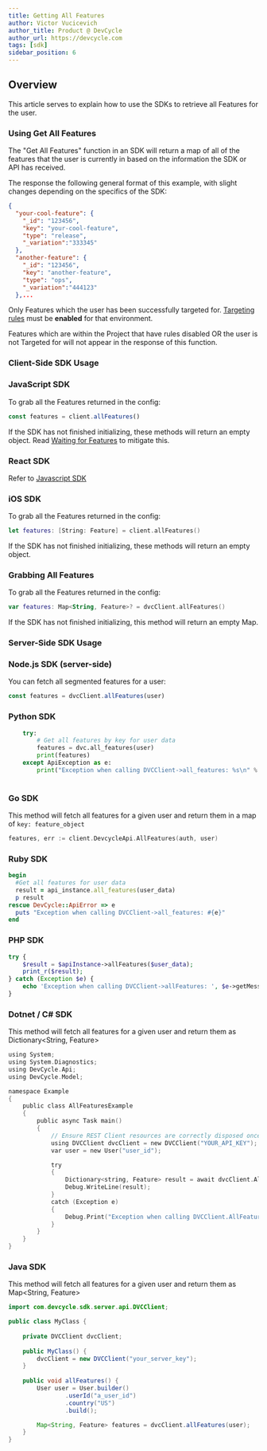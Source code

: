 ```yaml
---
title: Getting All Features
author: Victor Vucicevich
author_title: Product @ DevCycle
author_url: https://devcycle.com
tags: [sdk]
sidebar_position: 6
---
```


## Overview

This article serves to explain how to use the SDKs to retrieve all Features for the user. 

### Using Get All Features

The "Get All Features" function in an SDK will return a map of all of the features that the user is currently in based on the information the SDK or API has received. 

The response the following general format of this example, with slight changes depending on the specifics of the SDK:

```json
{
  "your-cool-feature": {
    "_id": "123456",
    "key": "your-cool-feature",
    "type": "release",
    "_variation":"333345"
  },
  "another-feature": {
    "_id": "123456",
    "key": "another-feature",
    "type": "ops",
    "_variation":"444123"
  },...
```

Only Features which the user has been successfully targeted for. [Targeting rules](/docs/home/feature-management/features-and-variables/targeting-users) must be **enabled** for that environment.  

Features which are within the Project that have rules disabled OR the user is not Targeted for will not appear in the response of this function. 

### Client-Side SDK Usage

### **JavaScript SDK**

To grab all the Features returned in the config:

```js
const features = client.allFeatures()
```

If the SDK has not finished initializing, these methods will return an empty object. Read [Waiting for Features](/docs/sdk/client-side-sdks/javascript#waiting-for-features) to mitigate this.

### **React SDK**

Refer to [Javascript SDK](#javascript-sdk)

### **iOS SDK**

To grab all the Features returned in the config:

```swift
let features: [String: Feature] = client.allFeatures()
```

If the SDK has not finished initializing, these methods will return an empty object.

### Grabbing All Features

To grab all the Features returned in the config:

```kotlin
var features: Map<String, Feature>? = dvcClient.allFeatures()
```

If the SDK has not finished initializing, this method will return an empty Map.

### Server-Side SDK Usage

### **Node.js SDK (server-side)**


You can fetch all segmented features for a user:

```javascript
const features = dvcClient.allFeatures(user)
```

### **Python SDK**

```python
    try:
        # Get all features by key for user data
        features = dvc.all_features(user)
        print(features)
    except ApiException as e:
        print("Exception when calling DVCClient->all_features: %s\n" % e)
    
```

### **Go SDK**

This method will fetch all features for a given user and return them in a map of `key: feature_object`

```go
features, err := client.DevcycleApi.AllFeatures(auth, user)
```

### **Ruby SDK**

```ruby
begin
  #Get all features for user data
  result = api_instance.all_features(user_data)
  p result
rescue DevCycle::ApiError => e
  puts "Exception when calling DVCClient->all_features: #{e}"
end
```

### **PHP SDK**

```php
try {
    $result = $apiInstance->allFeatures($user_data);
    print_r($result);
} catch (Exception $e) {
    echo 'Exception when calling DVCClient->allFeatures: ', $e->getMessage(), PHP_EOL;
}
```

### **Dotnet / C# SDK**

This method will fetch all features for a given user and return them as Dictionary<String, Feature>

```c
using System;
using System.Diagnostics;
using DevCycle.Api;
using DevCycle.Model;

namespace Example
{
    public class AllFeaturesExample
    {
        public async Task main()
        {
            // Ensure REST Client resources are correctly disposed once no longer required
            using DVCClient dvcClient = new DVCClient("YOUR_API_KEY");
            var user = new User("user_id"); 

            try
            {
                Dictionary<string, Feature> result = await dvcClient.AllFeaturesAsync(user);
                Debug.WriteLine(result);
            }
            catch (Exception e)
            {
                Debug.Print("Exception when calling DVCClient.AllFeaturesAsync: " + e.Message );
            }
        }
    }
}
```

### Java SDK

This method will fetch all features for a given user and return them as Map<String, Feature>

```java
import com.devcycle.sdk.server.api.DVCClient;

public class MyClass {
    
    private DVCClient dvcClient;
    
    public MyClass() {
        dvcClient = new DVCClient("your_server_key");
    }
    
    public void allFeatures() {
        User user = User.builder()
                .userId("a_user_id")
                .country("US")
                .build();

        Map<String, Feature> features = dvcClient.allFeatures(user);
    }
}
```

